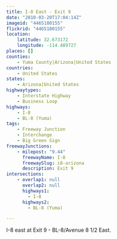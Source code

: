 ```yaml
---
title: I-8 East - Exit 9
date: "2010-03-20T17:04:14Z"
imageid: "4465180155"
flickrid: "4465180155"
location:
    latitude: 32.673172
    longitude: -114.489727
places: []
counties:
    - Yuma County|Arizona|United States
countries:
    - United States
states:
    - Arizona|United States
highwaytypes:
    - Interstate Highway
    - Business Loop
highways:
    - I-8
    - BL-8 (Yuma)
tags:
    - Freeway Junction
    - Interchange
    - Big Green Sign
freewayJunctions:
    - milepost: "9.44"
      freewayName: I-8
      freewaySlug: i8-arizona
      description: Exit 9
intersections:
    - overlap1: null
      overlap2: null
      highways1:
        - I-8
      highways2:
        - BL-8 (Yuma)

---
```

I-8 east at Exit 9 - BL-8/Avenue 8 1/2 East.